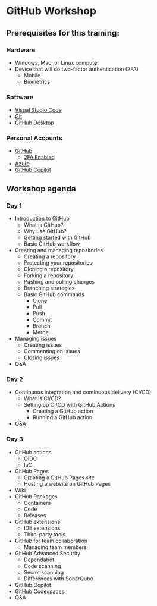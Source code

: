 # GitHub Workshop

## Prerequisites for this training:

### Hardware

- Windows, Mac, or Linux computer
- Device that will do two-factor authentication (2FA)
  - Mobile
  - Biometrics

### Software

- [Visual Studio Code](https://code.visualstudio.com)
- [Git](https://git-scm.com)
- [GitHub Desktop](https://desktop.github.com)

### Personal Accounts

- [GitHub](https://github.com/signup)
  - [2FA Enabled](https://docs.github.com/en/authentication/securing-your-account-with-two-factor-authentication-2fa/configuring-two-factor-authentication)
- [Azure](https://portal.azure.com)
- [GitHub Copilot](https://github.com/github-copilot/signup)

## Workshop agenda

### Day 1

- Introduction to GitHub
  - What is GitHub?
  - Why use GitHub?
  - Getting started with GitHub
  - Basic GitHub workflow
- Creating and managing repositories
  - Creating a repository
  - Protecting your repositories
  - Cloning a repository
  - Forking a repository
  - Pushing and pulling changes
  - Branching strategies
  - Basic GitHub commands
    - Clone
    - Pull
    - Push
    - Commit
    - Branch
    - Merge
- Managing issues
  - Creating issues
  - Commenting on issues
  - Closing issues
- Q&A

### Day 2

- Continuous integration and continuous delivery (CI/CD)
  - What is CI/CD?
  - Setting up CI/CD with GitHub Actions
    - Creating a GitHub action
    - Running a GitHub action
- Q&A

### Day 3

- GitHub actions
  - OIDC
  - IaC
- GitHub Pages
  - Creating a GitHub Pages site
  - Hosting a website on GitHub Pages
- Wiki
- GitHub Packages
  - Containers
  - Code
  - Releases
- GitHub extensions
  - IDE extensions
  - Third-party tools
- GitHub for team collaboration
  - Managing team members
- GitHub Advanced Security
  - Dependabot
  - Code scanning
  - Secret scanning
  - Differences with SonarQube
- GitHub Copilot
- GitHub Codespaces
- Q&A
